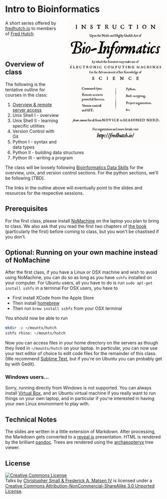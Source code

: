 # Intro to Bioinformatics

<img alt="Class poster" src="figures/course.png" style="max-width: 300px; text-align: center; margin-left: 30px; float: right;"/>

A short series offered by [fredhutch.io](http://fredhutch.io) to members of [Fred Hutch](http://www.fredhutch.org/en.html).


<br/>
<br/>


## Overview of class

The following is the tentative outline for courses in the class:

1. [Overview & remote server access](01-gestalt.html)
2. Unix Shell I - overview
3. Unix Shell II - learning specific utilities
4. Version Control with Git
5. Python I - syntax and data types
6. Python II - building data structures
7. Python III - writing a program

The class will be loosely following [Bioinformatics Data Skills](http://shop.oreilly.com/product/0636920030157.do) for the overview, unix, and version control sections.
For the python sections, we'll be following [TBD].

The links in the outline above will eventually point to the slides and resources for the respective sessions.


## Prerequisites

For the first class, please install [NoMachine](https://www.nomachine.com/) on the laptop you plan to bring to class.
We also ask that you read the first two chapters of [the book](http://shop.oreilly.com/product/0636920030157.do) (particularly the first) before coming to class, but you won't be chastised if you don't.


## Optional: Running on your own machine instead of NoMachine

After the first class, if you have a Linux or OSX machine and wish to avoid using NoMachine, you can do so as long as you have `sshfs` installed on your computer.
For Ubuntu users, all you have to do is run `sudo apt-get install sshfs` in a terminal
For OSX users, you have to

* First install XCode from the Apple Store
* Then install [homebrew](http://brew.sh)
* Then run `brew install sshfs` from your OSX terminal

You should now be able to run

```bash
mkdir -p ~/mounts/hutch
sshfs rhino: ~/mounts/hutch
```

Now you can access files in your home directory on the servers as though they lived in `~/mounts/hutch` on your laptop.
In particular, you can now use your text editor of choice to edit code files for the remainder of this class.
(We recommend [Sublime Text](http://www.sublimetext.com/), but if you're on Ubuntu you can probably get by with Gedit).


### Windows users...

Sorry, running directly from Windows is not supported.
You can always install [Virtual Box](https://www.virtualbox.org/wiki/Downloads), and an Ubuntu virtual machine if you really want to run things on your own laptop, and in particular if you're interested in having your own Linux environment to play with.



## Technical Notes

The slides are written in a little extension of Markdown.
After processing, the Markdown gets converted to a [reveal.js](http://github.com/hakimel/reveal.js) presentation.
HTML is rendered by the brilliant [pandoc](http://johnmacfarlane.net/pandoc/).
Trees are rendered using the [archaeopteryx](http://www.phylosoft.org/archaeopteryx/) tree viewer.


## License

<a rel="license" href="http://creativecommons.org/licenses/by-nc-sa/3.0/"><img alt="Creative Commons License" style="border-width:0" src="http://i.creativecommons.org/l/by-nc-sa/3.0/88x31.png" /></a><br /><span xmlns:dct="http://purl.org/dc/terms/" property="dct:title">Talks</span> by <a xmlns:cc="http://creativecommons.org/ns#" href="http://matsen.fhcrc.org" property="cc:attributionName" rel="cc:attributionURL">Christopher Small & Frederick A. Matsen IV</a> is licensed under a <a rel="license" href="http://creativecommons.org/licenses/by-nc-sa/3.0/">Creative Commons Attribution-NonCommercial-ShareAlike 3.0 Unported License</a>.

